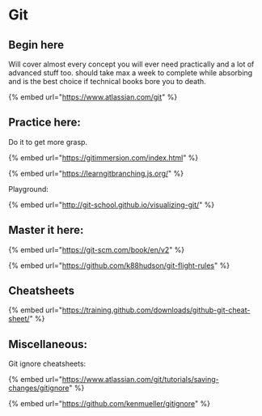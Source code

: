 # Git

## Begin here

Will cover almost every concept you will ever need practically and a lot of advanced stuff too. should take max a week to complete while absorbing and is the best choice if technical books bore you to death.

{% embed url="https://www.atlassian.com/git" %}

## Practice here:

Do it to get more grasp.

{% embed url="https://gitimmersion.com/index.html" %}

{% embed url="https://learngitbranching.js.org/" %}

Playground:

{% embed url="http://git-school.github.io/visualizing-git/" %}



## Master it here:

{% embed url="https://git-scm.com/book/en/v2" %}

{% embed url="https://github.com/k88hudson/git-flight-rules" %}



## Cheatsheets

{% embed url="https://training.github.com/downloads/github-git-cheat-sheet/" %}

## Miscellaneous:

Git ignore cheatsheets:

{% embed url="https://www.atlassian.com/git/tutorials/saving-changes/gitignore" %}

{% embed url="https://github.com/kenmueller/gitignore" %}



